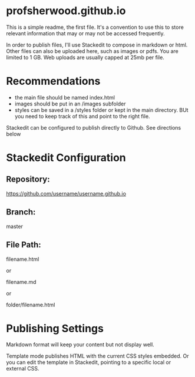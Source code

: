 # profsherwood.github.io
This is a simple readme, the first file. It's a convention to use this to store relevant information that may or may not be accessed frequently. 

In order to publish files, I'll use Stackedit to compose in markdown or html. Other files can also be uploaded here, such as images or pdfs. You are limited to 1 GB.  Web uploads are usually capped at 25mb per file. 

Recommendations
============
- the main file should be named index.html
- images should be put in an /images subfolder
- styles can be saved in a /styles folder or kept in the main directory. BUt you need to keep track of this and point to the right file. 


Stackedit can be configured to publish directly to Github. See directions below

Stackedit Configuration
=====================

Repository: 
------------
https://github.com/username/username.github.io

Branch:
-----------
master

File Path:
---------
filename.html

or

filename.md

or

folder/filename.html

Publishing Settings
====================
Markdown format will keep your content but not display well.

Template mode publishes HTML with the current CSS styles embedded. Or you can edit the template in Stackedit, pointing to a specific local or external CSS. 
